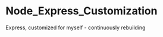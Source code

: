Node_Express_Customization
==========================

Express, customized for myself - continuously rebuilding